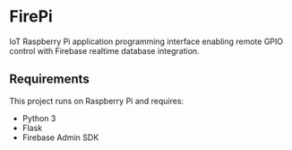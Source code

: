 # FirePi
IoT Raspberry Pi application programming interface enabling remote GPIO control with Firebase realtime database integration.

## Requirements
This project runs on Raspberry Pi and requires:
* Python 3
* Flask
* Firebase Admin SDK
